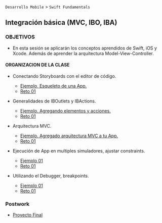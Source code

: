 
`Desarrollo Mobile` > `Swift Fundamentals`

## Integración básica (MVC, IBO, IBA)  

### OBJETIVOS 

- En esta sesión se aplicarán los conceptos aprendidos de Swift, iOS y Xcode. Además de aprender la arquitectura Model-View-Controller.

#### ORGANIZACION DE LA CLASE 

- Conectando Storyboards con el editor de código.

	- [Ejemplo, Esqueleto de una App.](Ejemplo-01)
	- [Reto 01](Reto-01)

- Generalidades de IBOutlets y IBActions.

	- [Ejemplo. Agregando elementos y acciones.](Ejemplo-01)
	- [Reto 01](Reto-01)

- Arquitectura MVC.

	- [Ejemplo. Agregado arquitectura MVC a tu App.](Ejemplo-01)
	- [Reto 01](Reto-01)

- Ejecución de App en multiples simuladores, ajustar constraints.

	- [Ejemplo 01](Ejemplo-01)
	- [Reto 01](Reto-01)

- Utilizando el Debugger, breakpoints.

	- [Ejemplo 01](Ejemplo-01)
	- [Reto 01](Reto-01)

### Postwork

- [Proyecto Final](Postwork)

